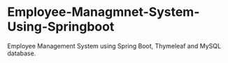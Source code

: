 # Employee-Managmnet-System-Using-Springboot

Employee Management System using Spring Boot, Thymeleaf and MySQL database.
